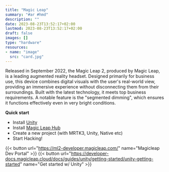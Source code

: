 ```yaml
---
title: "Magic Leap"
summary: "#ar #hmd"
description: ""
date: 2023-08-23T13:52:17+02:00
lastmod: 2023-08-23T13:52:17+02:00
draft: false
images: []
type: "hardware"
resources:
- name: "image"
  src: "card.jpg"
---
```

Released in September 2022, the Magic Leap 2, produced by Magic Leap, is a leading augmented reality headset. Designed primarily for business use, this device combines digital visuals with the user's real-world view, providing an immersive experience without disconnecting them from their surroundings. Built with the latest technology, it meets top business requirements. A notable feature is the "segmented dimming", which ensures it functions effectively even in very bright conditions.

**Quick start**

- Install [Unity](https://unity.com/download)
- Install [Magic Leap Hub](https://ml2-developer.magicleap.com/downloads)
- Create a new project (with MRTK3, Unity, Native etc)
- Start Hacking!

{{< button url="https://ml2-developer.magicleap.com/" name="Magicleap Dev Portal" >}}
{{< button url="https://developer-docs.magicleap.cloud/docs/guides/unity/getting-started/unity-getting-started" name="Get started w/ Unity" >}}
